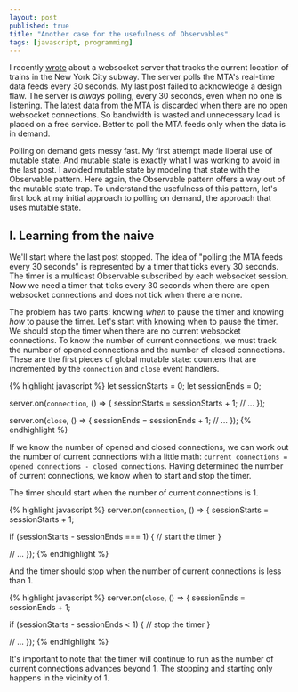 ```yaml
---
layout: post
published: true
title: "Another case for the usefulness of Observables"
tags: [javascript, programming]
---
```


I recently [wrote](/posts/2018/06/02/changing-state-over-time-without-mutation/)
about a websocket server that tracks the current location of trains in the New
York City subway.
The server polls the MTA's real-time data feeds every 30 seconds.
My last post failed to acknowledge a design flaw.
The server is _always_ polling, every 30 seconds, even when no one is listening.
The latest data from the MTA is discarded when there are no open websocket
connections.
So bandwidth is wasted and unnecessary load is placed on a free service.
Better to poll the MTA feeds only when the data is in demand.

Polling on demand gets messy fast.
My first attempt made liberal use of mutable state. 
And mutable state is exactly what I was working to avoid in the last post.
I avoided mutable state by modeling that state with the Observable pattern.
Here again, the Observable pattern offers a way out of the mutable state 
trap.
To understand the usefulness of this pattern, let's first look at my initial
approach to polling on demand, the approach that uses mutable state.

## I. Learning from the naive

We'll start where the last post stopped.
The idea of "polling the MTA feeds every 30 seconds" is represented by a timer 
that ticks every 30 seconds.
The timer is a multicast Observable subscribed by each websocket session.
Now we need a timer that ticks every 30 seconds when there are open websocket 
connections and does not tick when there are none.

The problem has two parts: knowing _when_ to pause the timer and knowing _how_ 
to pause the timer.
Let's start with knowing when to pause the timer.
We should stop the timer when there are no current websocket connections.
To know the number of current connections, we must track the number of opened
connections and the number of closed connections.
These are the first pieces of global mutable state: counters that are 
incremented by the `connection` and `close` event handlers.

{% highlight javascript %}
let sessionStarts = 0;
let sessionEnds = 0;

server.on(`connection`, () => {
  sessionStarts = sessionStarts + 1;
  // ...
});

server.on(`close`, () => {
  sessionEnds = sessionEnds + 1;
  // ...
});
{% endhighlight %}

If we know the number of opened and closed connections, we can work out the 
number of current connections with a little math: 
`current connections = opened connections - closed connections`.
Having determined the number of current connections, we know when to start and 
stop the timer.

The timer should start when the number of current connections is 1.

{% highlight javascript %}
server.on(`connection`, () => {
  sessionStarts = sessionStarts + 1;

  if (sessionStarts - sessionEnds === 1) {
    // start the timer
  }

  // ...
});
{% endhighlight %}

And the timer should stop when the number of current connections is less than 1.

{% highlight javascript %}
server.on(`close`, () => {
  sessionEnds = sessionEnds + 1;

  if (sessionStarts - sessionEnds < 1) {
    // stop the timer
  }

  // ...
});
{% endhighlight %}

It's important to note that the timer will continue to run as the number of 
current connections advances beyond 1.
The stopping and starting only happens in the vicinity of 1.


<!--
Polling the MTA feeds essentially means starting a timer.
In both cases, a function is called every 30 seconds.
The primary difference is that a timer produces a "tick", which could be a value
like `1` or `undefined`, and the polling function produces new MTA feed data.
We're not concerned with the data itself.
So let's simplify "polling the MTA feeds every 30 seconds" to a timer that ticks
every 30 seconds when there are open websocket connections and does not tick 
when there are none.
For details about this timer and the Observable pattern, please read the 
previous post.

The problem we want to solve is not polling on demand in general but 
specifically polling on demand _without mutable state_.
How tricky is this problem?

Sometimes the complexities of a problem are best understood by failing to solve
the problem.
Let's use my first attempt, the attempt that
Sometimes a problem is best understood through making mistakes, by doing failing
to solve it first in order to understand why must be done to solve it successfully.
Let's use my first attempt, the attempt that does use mutable state, to reveal
the complexities of the problem.
For an answer to that question, let's look at my first attempt to build this
feature, the approach that uses mutable state.

Polling the MTA feeds essentially means starting a timer.
In both cases, a function is called every 30 seconds.
The primary difference is that a timer produces a "tick", which could be a value
like `1` or `undefined`, and the polling function produces new MTA feed data.
We're not concerned with the data itself.
So let's simplify "polling the MTA feeds every 30 seconds" to a timer that ticks
every 30 seconds when there are open websocket connections and does not tick 
when there are none.
-->

<!--
make a note about the timer being a concept re-used from the last blog post
don't want 

Polling on demand without mutable state is the problem.

To answer that question, let's look at what I consider to be the most obvious or
straightforward solution, a solution that uses mutable state.

Before we look at the solution, let's look at a naive solution that uses
uses mutable state to understand the problem.
mutable state to i

The problem we're examining here is not polling on demand in general but
specifically polling on demand without mutable state.

It sometimes helps to start with a naive solution.
Do it first in the way that is the most obvious.
Sometimes that is enough.
The obvious way need not be naive.
When it is naive, it nonetheless uncovers complexity and

And when it is naive, it is nonetheless a good way to understand the problem,
to uncover complexities and investigate potential for abstraction.

  - the naive solution is often a good way to understand the problem, find the
    complexities and reveal areas where abstraction is helpful
And sometimes the obvious way works to reveal the complexities and areas that
would benefit from abstraction.

  - as was the case in the last article, we can achieve our goal naively with
    global mutable state
-->


<!--
- background
  - websocket server
  - polls the MTA every 5 seconds
  - transforms the MTA feed data into a description of train locations
  - sends a message describing the current train locations to each open
    websocket connection
- problem
  - consuming unnecessary bandwidth
  - driving up operating cost unneccessarily
  - irresponsible use of a free service
- solutions
  - each websocket connection independently polls the MTA feeds
      - when there are no connections, no polling happens
      - problem: duplicates work
      - problem: scales poorly
      - problem: consumes exponentially more resources than required
  - start polling when there is one or more open connections and stop polling
    when there are no open connections
- it helps to start with a naive solution
  - the naive solution is often a good way to understand the problem, find the
    complexities and reveal areas where abstraction is helpful
  - as was the case in the last article, we can achieve our goal naively with
    global mutable state

```javascript
let tick$ = null;

const createTick$ = () => {
  //...
};

server.on(`connection`, () => {
  if (!tick$) {
    tick$ = createTick$();
  }

  ticks$.subscribe({
    next: sendMsg,
  })
});
```
        - this would work but we want to avoid mutable state and especially
          global state that is shared and updated by different contexts
          (websocket sessions)
  - there are broadly two problems:
    - mutable global state is messy and bug prone
    - there is a lot of imperative logic
    - generates a lot of cognitive overhead
    - it's hard to test
- why is this a good use-case for observables?
    - removes global state
    - enables us to think more simply
    - applies transformations to a stream of values
    - enables functional programming
- why is using observables better than using the naive approach?
  - what is it exactly that the observable abstraction does?
  - what does an observable represent?
  - are observables simpler?
  - in some sense, they are not
  - using an observable requires the user to learn some new ideas
  - the argument for observables is essentially the argument for functional
    programming
      - code that is easier to test
      - code that is easier to reason about
      - code that is less prone to regressions
  - in the most basic understanding of functional programming you transform a
    value a to a value b.
  - a function is the transformation
  - you can then compose a -> b to make a transformation of a -> b -> c.
  - in this way, you can use functions to describe complex transformations
  - but a perhaps overlooked assumption is that you
  - you can even transform a collection of values by representing that collection
    as itself a single value like an array
  - the implicit assumption of functional programming is that you have all the
    values you expect to have at the moment you transform them
  - if you want to sum a collection of numbers, you first get _all_ the numbers
  - but what if that assumption is incorrect?
  - what if the collection of numbers changes, grows over time?
  - if we think of the total number of connection events as simply summing an
    array of `1`s, where each 1 represents a `connection` event, then we have to
    re-calculate the sum each time an event occurs.
  - functional programming, in it's essence, assumes static values
  - transformations of static values
  - the basics of functional programming don't really help us here
  - observables give us a way to treat a series of values that are ordered in time
    as a static value
  - the observable abstracts the bits about updating the collection each time a
    new value is produced and re-running the transformations of that value
    downstream.
  - but what if the entire set of values grows over time?
  - observables facilitate the application of functional programming to a series
    of values ordered in time
  - ordered in time does not mean that the values are produced asynchronously
  - the observable might produce the entire series synchronously
      - for example, an observable oneThroughFive might call `next` five times
      - each call to `next` is a separate moment in time, regardless of whether
        the value passed to next was produced by a synchronous or asynchronous
        computation
- the naive approach expresses these kinds of thoughts:
  - "when there is a new websocket connection, check if a timer has already been
    created"
  - "when there is a new websocket connection, increment a connections counter"
  - "if there is no timer, create a timer"
  - "when there is a new websocket connection, decrement the connections counter"
  - "when a websocket connection closes, check if that was the last open
    connection"
- these kinds of thoughts are characterized as "actions to take"
  - they are instructions
- these instructions describe how to reach certain states
  - these states are:
    - "number of opened connections"
    - "number of closed connections"
    - "number of active connections"
    - "paused polling"
    - "active polling"
- states are static values
- static values are easier to think about
- we'd like to just transforming static values into static values
- instead of thinking in terms of actions, we can think in terms of the states
  - states are just values
  - a state is not an action or an instruction,
  - the value 1 does not describe any movement or change
  - states are produced by changes
  - focus on the states first and de-emphasize the actions that result in those
    states
  - "the number of connection events"
  - "the number of close events"
  - "the number of active connections"
- implementation with observables
  - components
    - tracking open connections
        - count the number of `connection` events
        - count the number of `close` events
        - `active connections count = total connections count - total closes count`
    - pausable polling
        - each session is given a feeds data source
        - each session subscribes to this data source
        - each time the data source produces new data, the session sends a new
          websocket message.
        - want to maintain this interface
        - want to do this without sideeffects
        - the data source must be passed to each new session
        - so the data source is defined outside of the scope of a `connection`
          event handler
        - to start a new poller for the first connection would require a sideeffect
          in order to pass that poller to subsequent sessions:

A timer that only ticks when someone has connected to the server.

{% highlight javascript %}
const Rx = require(`rxjs`);
const {
  flatMap,
  map,
  scan,
} = require(`rxjs/operators`);

const WebSocket = require(`ws`);

const server = new WebSocket.Server({ port: 8080, });
const socket$ = Rx.fromEvent(server, `connection`).pipe(map(head));

const connectionCount$ = socket$.pipe(scan(increment, 0));

const close$ = socket$.pipe(
  flatMap((socket) => Rx.fromEvent(socket, `close`)),
);

const zero$ = Rx.of(0);

const closeCount$ = Rx.merge(
  zero$,
  close$.pipe(scan(increment, 0))
);

const subtract = (x, y) => x - y;

// the current number of open sockets
const activeCount$ = Rx.combineLatest(
  [ connectionCount$, closeCount$, ],
  subtract
);

// stop polling when there are no open connections
const isPaused = (count) => 1 > count;

const isPaused$ = activeCount$.pipe(map(isPaused));

const createTimer = () => Rx.timer(0, 1000);

const pausableTimer = pauser.pipe(
  switchMap(isPaused => isPaused ? Rx.NEVER : createTimer())
);

pausableTimer.subscribe({
  next: () => {
    console.log(`tick`);
  },
});
{% endhighlight %}
-->
<!--
I like to collect the problems that patterns solve, patterns like polling on
demand.
The problems solved by a pattern are key to understanding that pattern.
And I like problems from experience more than problems contrived for
instruction.
The usefulness of a pattern is best evoked by a real problem.
So here I am again to write about the Observable pattern, to again note
its usefulness.
-->

<!--
Am I simply indulging my affection for the Observable pattern or does it provide
improve the code?
value?
Is the Observable pattern here a bit of over-engineering?
-->
<!--
The problem catalogue
- interesting if technical writing, technical ideas were always presented in the
context of real problems solved, problems from experience
- a catalogue of problems from experience 
- a log book of problems solved, like a lab book maybe
-->
